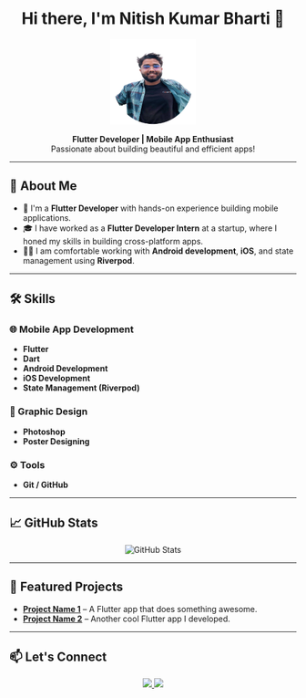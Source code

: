 <h1 align="center">Hi there, I'm Nitish Kumar Bharti 👋</h1>

<p align="center">
  <img src="https://github.com/nitishbharti68/nitishbharti68/blob/main/Me%203%20copy.png?raw=true" alt="Profile Image" width="150px" height="150px" />
</p>

<p align="center">
  <strong>Flutter Developer | Mobile App Enthusiast</strong><br>
  Passionate about building beautiful and efficient apps!
</p>

---

## 💼 About Me
- 🌱 I'm a **Flutter Developer** with hands-on experience building mobile applications.
- 🎓 I have worked as a **Flutter Developer Intern** at a startup, where I honed my skills in building cross-platform apps.
- 👨‍💻 I am comfortable working with **Android development**, **iOS**, and state management using **Riverpod**.

---

## 🛠️ Skills

### 🌐 Mobile App Development
- **Flutter**
- **Dart**
- **Android Development**
- **iOS Development**
- **State Management (Riverpod)**

### 🎨 Graphic Design
- **Photoshop**
- **Poster Designing**

### ⚙️ Tools
- **Git / GitHub**

---

## 📈 GitHub Stats
<p align="center">
  <img src="https://github-readme-stats.vercel.app/api?username=your-github-username&show_icons=true&theme=radical" alt="GitHub Stats" />
</p>

---

## 📱 Featured Projects
- **[Project Name 1](https://github.com/your-repo-link)** – A Flutter app that does something awesome.
- **[Project Name 2](https://github.com/your-repo-link)** – Another cool Flutter app I developed.

---

## 📫 Let's Connect
<p align="center">
  <a href="https://www.linkedin.com/in/your-linkedin-username">
    <img src="https://img.shields.io/badge/-LinkedIn-blue?style=flat-square&logo=Linkedin&logoColor=white" />
  </a>
  <a href="mailto:your-email@example.com">
    <img src="https://img.shields.io/badge/-Gmail-red?style=flat-square&logo=Gmail&logoColor=white" />
  </a>
</p>
